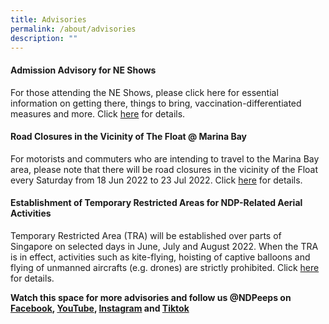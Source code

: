 ```yaml
---
title: Advisories
permalink: /about/advisories
description: ""
---
```

#### Admission Advisory for NE Shows

For those attending the NE Shows, please click here for essential information on getting there, things to bring, vaccination-differentiated measures and more. Click <a href="/files/NDP%2022%20Advisory%20NE.pdf" target="_blank">here</a> for details.

#### Road Closures in the Vicinity of The Float @ Marina Bay

For motorists and commuters who are intending to travel to the Marina Bay area, please note that there will be road closures in the vicinity of the Float every Saturday from 18 Jun 2022 to 23 Jul 2022. Click <a href="/files/Road Closure Infographic caa 010722.pdf" target="_blank">here</a> for details.

#### Establishment of Temporary Restricted Areas for NDP-Related Aerial Activities
Temporary Restricted Area (TRA) will be established over parts of Singapore on selected days in June, July and August 2022. When the TRA is in effect, activities such as kite-flying, hoisting of captive balloons and flying of unmanned aircrafts (e.g. drones) are strictly prohibited. Click <a href="/files/News%20Release%20-%20Establishment%20of%20Temporary%20Restricted%20Area%20for%20NDP-related%20Aerial%20Activities.pdf" target="_blank">here</a> for details.

**Watch this space for more advisories and follow us @NDPeeps on [Facebook](https://www.facebook.com/NDPeeps), [YouTube](https://www.youtube.com/user/NDPeeps), [Instagram](https://www.instagram.com/ndpeeps/?hl=en) and [Tiktok](https://www.tiktok.com/@ndpeeps?lang=en)**